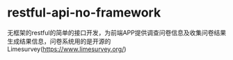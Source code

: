 # restful-api-no-framework
无框架的restful的简单的接口开发，为前端APP提供调查问卷信息及收集问卷结果生成结果信息，问卷系统用的是开源的Limesurvey(https://www.limesurvey.org/)
